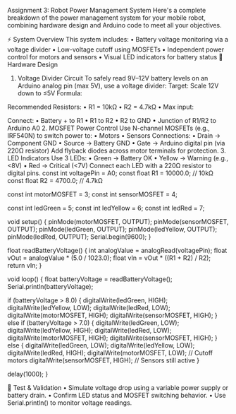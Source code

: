 Assignment 3: Robot Power Management System
Here's a complete breakdown of the power management system for your mobile robot, combining hardware design and Arduino code to meet all your objectives.

⚡ System Overview
This system includes:
•	Battery voltage monitoring via a voltage divider
•	Low-voltage cutoff using MOSFETs
•	Independent power control for motors and sensors
•	Visual LED indicators for battery status
🔧 Hardware Design
1. Voltage Divider Circuit
To safely read 9V–12V battery levels on an Arduino analog pin (max 5V), use a voltage divider:
Target: Scale 12V down to ≤5V Formula:
 
Recommended Resistors:
•	R1 = 10kΩ
•	R2 = 4.7kΩ
•	Max input:
 
Connect:
•	Battery + to R1
•	R1 to R2
•	R2 to GND
•	Junction of R1/R2 to Arduino A0
2. MOSFET Power Control
Use N-channel MOSFETs (e.g., IRF540N) to switch power to:
•	Motors
•	Sensors
Connections:
•	Drain → Component GND
•	Source → Battery GND
•	Gate → Arduino digital pin (via 220Ω resistor)
Add flyback diodes across motor terminals for protection.
3. LED Indicators
Use 3 LEDs:
•	Green → Battery OK
•	Yellow → Warning (e.g., <8V)
•	Red → Critical (<7V)
Connect each LED with a 220Ω resistor to digital pins.
const int voltagePin = A0;
const float R1 = 10000.0; // 10kΩ
const float R2 = 4700.0;  // 4.7kΩ

const int motorMOSFET = 3;
const int sensorMOSFET = 4;

const int ledGreen = 5;
const int ledYellow = 6;
const int ledRed = 7;

void setup() {
  pinMode(motorMOSFET, OUTPUT);
  pinMode(sensorMOSFET, OUTPUT);
  pinMode(ledGreen, OUTPUT);
  pinMode(ledYellow, OUTPUT);
  pinMode(ledRed, OUTPUT);
  Serial.begin(9600);
}

float readBatteryVoltage() {
  int analogValue = analogRead(voltagePin);
  float vOut = analogValue * (5.0 / 1023.0);
  float vIn = vOut * ((R1 + R2) / R2);
  return vIn;
}

void loop() {
  float batteryVoltage = readBatteryVoltage();
  Serial.println(batteryVoltage);

  if (batteryVoltage > 8.0) {
    digitalWrite(ledGreen, HIGH);
    digitalWrite(ledYellow, LOW);
    digitalWrite(ledRed, LOW);
    digitalWrite(motorMOSFET, HIGH);
    digitalWrite(sensorMOSFET, HIGH);
  } else if (batteryVoltage > 7.0) {
    digitalWrite(ledGreen, LOW);
    digitalWrite(ledYellow, HIGH);
    digitalWrite(ledRed, LOW);
    digitalWrite(motorMOSFET, HIGH);
    digitalWrite(sensorMOSFET, HIGH);
  } else {
    digitalWrite(ledGreen, LOW);
    digitalWrite(ledYellow, LOW);
    digitalWrite(ledRed, HIGH);
    digitalWrite(motorMOSFET, LOW); // Cutoff motors
    digitalWrite(sensorMOSFET, HIGH); // Sensors still active
  }

  delay(1000);
}

🧪 Test & Validation
•	Simulate voltage drop using a variable power supply or battery drain.
•	Confirm LED status and MOSFET switching behavior.
•	Use Serial.println() to monitor voltage readings.
